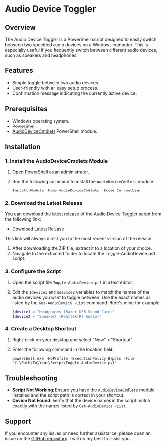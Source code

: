 # Audio Device Toggler

## Overview

The Audio Device Toggler is a PowerShell script designed to easily switch between two specified audio devices on a Windows computer. This is especially useful if you frequently switch between different audio devices, such as speakers and headphones.

## Features

- Simple toggle between two audio devices.
- User-friendly with an easy setup process.
- Confirmation message indicating the currently active device.

## Prerequisites

- Windows operating system.
- [PowerShell](https://github.com/PowerShell/PowerShell/releases/latest).
- [AudioDeviceCmdlets](https://www.powershellgallery.com/packages/AudioDeviceCmdlets) PowerShell module.

## Installation

### 1. Install the AudioDeviceCmdlets Module

1. Open PowerShell as an administrator.
2. Run the following command to install the `AudioDeviceCmdlets` module:

   ```powershell
   Install-Module -Name AudioDeviceCmdlets -Scope CurrentUser
   ```

### 2. Download the Latest Release

You can download the latest release of the Audio Device Toggler script from the following link:

- [Download Latest Release](https://github.com/adnan-13/audio-device-toggler/releases/latest)

This link will always direct you to the most recent version of the release.

1. After downloading the ZIP file, extract it to a location of your choice.
2. Navigate to the extracted folder to locate the Toggle-AudioDevice.ps1 script.

### 3. Configure the Script

1. Open the script file `Toggle-AudioDevice.ps1` in a text editor.
2. Edit the `$device1` and `$device2` variables to match the names of the audio devices you want to toggle between. Use the exact names as listed by the `Get-AudioDevice -List` command. Here's mine for example

   ```powershell
   $device1 = "Headphones (Razer USB Sound Card)"
   $device2 = "Speakers (Realtek(R) Audio)"
   ```

### 4. Create a Desktop Shortcut

1. Right-click on your desktop and select "New" > "Shortcut".
2. Enter the following command in the location field:

   ```plaintext
   powershell.exe -NoProfile -ExecutionPolicy Bypass -File "C:\Path\To\Your\Script\Toggle-AudioDevice.ps1"
   ```

## Troubleshooting

- **Script Not Working**: Ensure you have the `AudioDeviceCmdlets` module installed and the script path is correct in your shortcut.
- **Device Not Found**: Verify that the device names in the script match exactly with the names listed by `Get-AudioDevice -List`.


## Support

If you encounter any issues or need further assistance, please open an issue on the [GitHub repository](https://github.com/adnan-13/audio-device-toggler/issues). I will do my best to assist you.